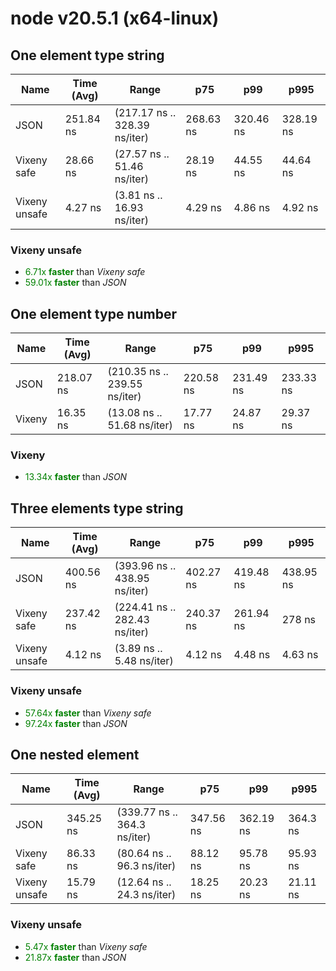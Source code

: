 
# node v20.5.1 (x64-linux)

## One element type string
| Name | Time (Avg) | Range | p75 | p99 | p995 |
|------|------------|-------|-----|-----|------|
| JSON | 251.84 ns | (217.17 ns .. 328.39 ns/iter) | 268.63 ns | 320.46 ns | 328.19 ns |
| Vixeny safe | 28.66 ns | (27.57 ns .. 51.46 ns/iter) | 28.19 ns | 44.55 ns | 44.64 ns |
| Vixeny unsafe | 4.27 ns | (3.81 ns .. 16.93 ns/iter) | 4.29 ns | 4.86 ns | 4.92 ns |## **Summary** for *One element type string*

### **Vixeny unsafe** 

- <span style="color:green">6.71x **faster**</span> than *Vixeny safe*
- <span style="color:green">59.01x **faster**</span> than *JSON*





## One element type number
| Name | Time (Avg) | Range | p75 | p99 | p995 |
|------|------------|-------|-----|-----|------|
| JSON | 218.07 ns | (210.35 ns .. 239.55 ns/iter) | 220.58 ns | 231.49 ns | 233.33 ns |
| Vixeny | 16.35 ns | (13.08 ns .. 51.68 ns/iter) | 17.77 ns | 24.87 ns | 29.37 ns |## **Summary** for *One element type number*

### **Vixeny** 

- <span style="color:green">13.34x **faster**</span> than *JSON*





## Three elements type string
| Name | Time (Avg) | Range | p75 | p99 | p995 |
|------|------------|-------|-----|-----|------|
| JSON | 400.56 ns | (393.96 ns .. 438.95 ns/iter) | 402.27 ns | 419.48 ns | 438.95 ns |
| Vixeny safe | 237.42 ns | (224.41 ns .. 282.43 ns/iter) | 240.37 ns | 261.94 ns | 278 ns |
| Vixeny unsafe | 4.12 ns | (3.89 ns .. 5.48 ns/iter) | 4.12 ns | 4.48 ns | 4.63 ns |## **Summary** for *Three elements type string*

### **Vixeny unsafe** 

- <span style="color:green">57.64x **faster**</span> than *Vixeny safe*
- <span style="color:green">97.24x **faster**</span> than *JSON*





## One nested element
| Name | Time (Avg) | Range | p75 | p99 | p995 |
|------|------------|-------|-----|-----|------|
| JSON | 345.25 ns | (339.77 ns .. 364.3 ns/iter) | 347.56 ns | 362.19 ns | 364.3 ns |
| Vixeny safe | 86.33 ns | (80.64 ns .. 96.3 ns/iter) | 88.12 ns | 95.78 ns | 95.93 ns |
| Vixeny unsafe | 15.79 ns | (12.64 ns .. 24.3 ns/iter) | 18.25 ns | 20.23 ns | 21.11 ns |## **Summary** for *One nested element*

### **Vixeny unsafe** 

- <span style="color:green">5.47x **faster**</span> than *Vixeny safe*
- <span style="color:green">21.87x **faster**</span> than *JSON*


